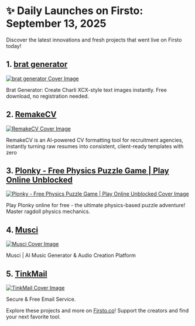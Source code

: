 # ✨ Daily Launches on Firsto: September 13, 2025

Discover the latest innovations and fresh projects that went live on Firsto today!

## 1. [brat generator ](https://firsto.co/projects/brat-generator-342)

[![brat generator  Cover Image](https://607255gt6f.ufs.sh/f/ViZtN9dvJxPthPNyDQ5NuQKRLpy5cTEOvfWA4YGJSZe6jMrs)](https://firsto.co/projects/brat-generator-342)

 Brat Generator: Create Charli XCX-style text images instantly. Free download, no registration needed.



## 2. [RemakeCV](https://firsto.co/projects/remakecv)

[![RemakeCV Cover Image](https://607255gt6f.ufs.sh/f/ViZtN9dvJxPtWSTX1hrzSFhxDmiWLak9Xp8Oqgsc5J0nvICN)](https://firsto.co/projects/remakecv)

 RemakeCV is an AI-powered CV formatting tool for recruitment agencies, instantly turning raw resumes into consistent, client-ready templates with zero



## 3. [Plonky - Free Physics Puzzle Game | Play Online Unblocked](https://firsto.co/projects/plonky-free-physics-puzzle-game-play-online-unblocked)

[![Plonky - Free Physics Puzzle Game | Play Online Unblocked Cover Image](https://607255gt6f.ufs.sh/f/ViZtN9dvJxPt1Ixdp6CVD6AuL9ozUTskqX8bJnNIRYwgScx2)](https://firsto.co/projects/plonky-free-physics-puzzle-game-play-online-unblocked)

 Play Plonky online for free - the ultimate physics-based puzzle adventure! Master ragdoll physics mechanics.



## 4. [Musci](https://firsto.co/projects/musci)

[![Musci Cover Image](https://607255gt6f.ufs.sh/f/ViZtN9dvJxPtkzV6yLDNeCU1w3hVqAcWOZ025dPgzfDTSMnR)](https://firsto.co/projects/musci)

 Musci | AI Music Generator & Audio Creation Platform



## 5. [TinkMail](https://firsto.co/projects/tinkmail)

[![TinkMail Cover Image](https://607255gt6f.ufs.sh/f/ViZtN9dvJxPtQJ2jeENHW9egfAnS2ZtE6DrJ5xUhm4KRv3kC)](https://firsto.co/projects/tinkmail)

 Secure & Free Email Service.




Explore these projects and more on [Firsto.co](https://firsto.co)! Support the creators and find your next favorite tool.
